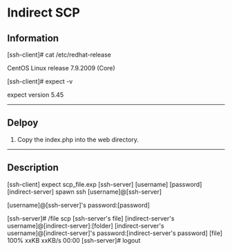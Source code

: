 # Indirect SCP

## Information

[ssh-client]#  cat /etc/redhat-release

CentOS Linux release 7.9.2009 (Core)

[ssh-client]#  expect -v

expect version 5.45

---

## Delpoy
1. Copy the index.php into the web directory.

---
## Description
[ssh-client] expect scp_file.exp [ssh-server] [username] [password] [indirect-server] 
spawn ssh [username]@[ssh-server] 

[username]@[ssh-server]'s password:[password]

[ssh-server]# /file scp [ssh-server's file] [indirect-server's username]@[indirect-server]:[folder] 
[indirect-server's username]@[indirect-server]'s password:[indirect-server's password]
[file]                                    100%   xxKB  xxKB/s   00:00
[ssh-server]# logout

